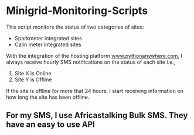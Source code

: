# Minigrid-Monitoring-Scripts

This script monitors the status of two categories of sites:
- Sparkmeter integrated sites
- Calin meter integrated sites

With the integration of the hosting platform www.pythonanywhere.com, I always receive hourly SMS notifications on the status of each site i.e.,
1. Site X is Online
2. Site Y is Offline

If the site is offline for more that 24 hours, I start receiving information on how long the site has been offline.

## For my SMS, I use Africastalking Bulk SMS. They have an easy to use API
